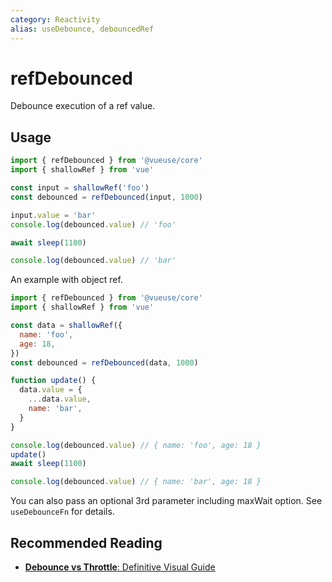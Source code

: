 ```yaml
---
category: Reactivity
alias: useDebounce, debouncedRef
---
```


# refDebounced

Debounce execution of a ref value.

## Usage

```js {5}
import { refDebounced } from '@vueuse/core'
import { shallowRef } from 'vue'

const input = shallowRef('foo')
const debounced = refDebounced(input, 1000)

input.value = 'bar'
console.log(debounced.value) // 'foo'

await sleep(1100)

console.log(debounced.value) // 'bar'
```

An example with object ref.

```js
import { refDebounced } from '@vueuse/core'
import { shallowRef } from 'vue'

const data = shallowRef({
  name: 'foo',
  age: 18,
})
const debounced = refDebounced(data, 1000)

function update() {
  data.value = {
    ...data.value,
    name: 'bar',
  }
}

console.log(debounced.value) // { name: 'foo', age: 18 }
update()
await sleep(1100)

console.log(debounced.value) // { name: 'bar', age: 18 }
```

You can also pass an optional 3rd parameter including maxWait option. See `useDebounceFn` for details.

## Recommended Reading

- [**Debounce vs Throttle**: Definitive Visual Guide](https://kettanaito.com/blog/debounce-vs-throttle)
